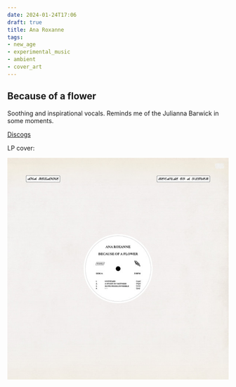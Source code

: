 ```yaml
---
date: 2024-01-24T17:06
draft: true
title: Ana Roxanne
tags:
- new_age
- experimental_music
- ambient
- cover_art
---
```

## Because of a flower

Soothing and inspirational vocals. Reminds me of the Julianna Barwick in some moments.

[Discogs](https://www.discogs.com/master/1839586-Ana-Roxanne-Because-Of-A-Flower)

LP cover:

![Off white or beige background sleeve with the vinyl label at the center visible, with the tracklist in black over white. Top left corner with the artist's name, top right corner with the name of the album. It's in black and in a very decorative, cursive font that makes a little unreadable, firthermore the font size is small.](../attachment/vsc-paste/ana-roxanne-240124170856.png)